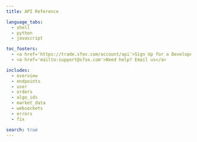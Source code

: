 ```yaml
---
title: API Reference

language_tabs:
  - shell
  - python
  - javascript

toc_footers:
  - <a href='https://trade.sfox.com/account/api'>Sign Up for a Developer Key</a>
  - <a href='mailto:support@sfox.com'>Need help? Email us</a>

includes:
  - overview
  - endpoints
  - user
  - orders
  - algo_ids
  - market_data
  - websockets
  - errors
  - fix

search: true
---
```

